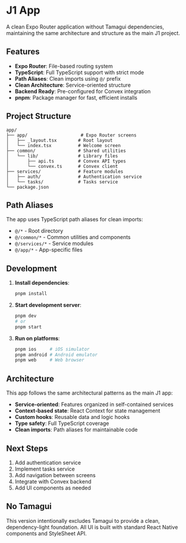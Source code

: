 # J1 App

A clean Expo Router application without Tamagui dependencies, maintaining the same architecture and structure as the main J1 project.

## Features

- **Expo Router**: File-based routing system
- **TypeScript**: Full TypeScript support with strict mode
- **Path Aliases**: Clean imports using `@/` prefix
- **Clean Architecture**: Service-oriented structure
- **Backend Ready**: Pre-configured for Convex integration
- **pnpm**: Package manager for fast, efficient installs

## Project Structure

```
app/
├── app/                    # Expo Router screens
│   ├── _layout.tsx        # Root layout
│   └── index.tsx          # Welcome screen
├── common/                # Shared utilities
│   └── lib/               # Library files
│       ├── api.ts         # Convex API types
│       └── convex.ts      # Convex client
├── services/              # Feature modules
│   ├── auth/              # Authentication service
│   └── tasks/             # Tasks service
└── package.json
```

## Path Aliases

The app uses TypeScript path aliases for clean imports:

- `@/*` - Root directory
- `@/common/*` - Common utilities and components  
- `@/services/*` - Service modules
- `@/app/*` - App-specific files

## Development

1. **Install dependencies**:
   ```bash
   pnpm install
   ```

2. **Start development server**:
   ```bash
   pnpm dev
   # or
   pnpm start
   ```

3. **Run on platforms**:
   ```bash
   pnpm ios     # iOS simulator
   pnpm android # Android emulator  
   pnpm web     # Web browser
   ```

## Architecture

This app follows the same architectural patterns as the main J1 app:

- **Service-oriented**: Features organized in self-contained services
- **Context-based state**: React Context for state management
- **Custom hooks**: Reusable data and logic hooks
- **Type safety**: Full TypeScript coverage
- **Clean imports**: Path aliases for maintainable code

## Next Steps

1. Add authentication service
2. Implement tasks service
3. Add navigation between screens
4. Integrate with Convex backend
5. Add UI components as needed

## No Tamagui

This version intentionally excludes Tamagui to provide a clean, dependency-light foundation. All UI is built with standard React Native components and StyleSheet API.